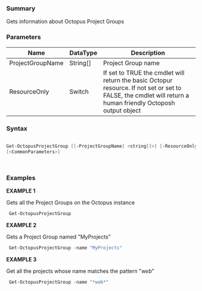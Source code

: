﻿
### Summary

Gets information about Octopus Project Groups
### Parameters
| Name | DataType          | Description |
| ------------- | ----------- | ----------- |
| ProjectGroupName | String[] |  Project Group name     |
| ResourceOnly | Switch |  If set to TRUE the cmdlet will return the basic Octopur resource. If not set or set to FALSE, the  cmdlet will return a human friendly Octoposh output object     |

### Syntax
``` powershell

Get-OctopusProjectGroup [[-ProjectGroupName] <string[]>] [-ResourceOnly <SwitchParameter>] 
[<CommonParameters>]




``` 

### Examples 

**EXAMPLE 1**

Gets all the Project Groups on the Octopus instance

``` powershell 
 Get-OctopusProjectGroup
``` 

**EXAMPLE 2**

Gets a Project Group named "MyProjects"

``` powershell 
 Get-OctopusProjectGroup -name "MyProjects"
``` 

**EXAMPLE 3**

Get all the projects whose name matches the pattern "*web*"

``` powershell 
 Get-OctopusProjectGroup -name "*web*"
``` 

